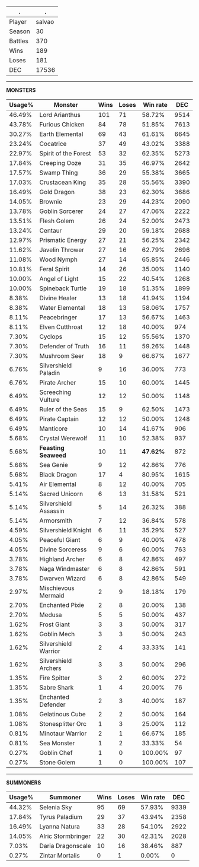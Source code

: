.|.
|-|-
Player|salvao
Season|30
Battles|370
Wins|189
Loses|181
DEC|17536

---
**MONSTERS**

Usage%|Monster|Wins|Loses|Win rate|DEC|
-|-|-|-|-|-|
46.49%|Lord Arianthus|101|71|58.72%|9514|
43.78%|Furious Chicken|84|78|51.85%|7613|
30.27%|Earth Elemental|69|43|61.61%|6645|
23.24%|Cocatrice|37|49|43.02%|3388|
22.97%|Spirit of the Forest|53|32|62.35%|5273|
17.84%|Creeping Ooze|31|35|46.97%|2642|
17.57%|Swamp Thing|36|29|55.38%|3665|
17.03%|Crustacean King|35|28|55.56%|3390|
16.49%|Gold Dragon|38|23|62.30%|3686|
14.05%|Brownie|23|29|44.23%|2090|
13.78%|Goblin Sorcerer|24|27|47.06%|2222|
13.51%|Flesh Golem|26|24|52.00%|2473|
13.24%|Centaur|29|20|59.18%|2688|
12.97%|Prismatic Energy|27|21|56.25%|2342|
11.62%|Javelin Thrower|27|16|62.79%|2696|
11.08%|Wood Nymph|27|14|65.85%|2446|
10.81%|Feral Spirit|14|26|35.00%|1140|
10.00%|Angel of Light|15|22|40.54%|1268|
10.00%|Spineback Turtle|19|18|51.35%|1899|
8.38%|Divine Healer|13|18|41.94%|1194|
8.38%|Water Elemental|18|13|58.06%|1757|
8.11%|Peacebringer|17|13|56.67%|1463|
8.11%|Elven Cutthroat|12|18|40.00%|974|
7.30%|Cyclops|15|12|55.56%|1370|
7.30%|Defender of Truth|16|11|59.26%|1448|
7.30%|Mushroom Seer|18|9|66.67%|1677|
6.76%|Silvershield Paladin|9|16|36.00%|773|
6.76%|Pirate Archer|15|10|60.00%|1445|
6.49%|Screeching Vulture|12|12|50.00%|1148|
6.49%|Ruler of the Seas|15|9|62.50%|1473|
6.49%|Pirate Captain|12|12|50.00%|1248|
6.49%|Manticore|10|14|41.67%|906|
5.68%|Crystal Werewolf|11|10|52.38%|937|
5.68%|**Feasting Seaweed**|10|11|**47.62%**|872|
5.68%|Sea Genie|9|12|42.86%|776|
5.68%|Black Dragon|17|4|80.95%|1615|
5.41%|Air Elemental|8|12|40.00%|705|
5.14%|Sacred Unicorn|6|13|31.58%|521|
5.14%|Silvershield Assassin|5|14|26.32%|388|
5.14%|Armorsmith|7|12|36.84%|578|
4.59%|Silvershield Knight|6|11|35.29%|527|
4.05%|Peaceful Giant|6|9|40.00%|478|
4.05%|Divine Sorceress|9|6|60.00%|763|
3.78%|Highland Archer|6|8|42.86%|497|
3.78%|Naga Windmaster|6|8|42.86%|591|
3.78%|Dwarven Wizard|6|8|42.86%|549|
2.97%|Mischievous Mermaid|2|9|18.18%|179|
2.70%|Enchanted Pixie|2|8|20.00%|138|
2.70%|Medusa|5|5|50.00%|437|
1.62%|Frost Giant|3|3|50.00%|317|
1.62%|Goblin Mech|3|3|50.00%|243|
1.62%|Silvershield Warrior|2|4|33.33%|141|
1.62%|Silvershield Archers|3|3|50.00%|296|
1.35%|Fire Spitter|3|2|60.00%|272|
1.35%|Sabre Shark|1|4|20.00%|76|
1.35%|Enchanted Defender|2|3|40.00%|187|
1.08%|Gelatinous Cube|2|2|50.00%|164|
1.08%|Stonesplitter Orc|1|3|25.00%|112|
0.81%|Minotaur Warrior|2|1|66.67%|185|
0.81%|Sea Monster|1|2|33.33%|54|
0.27%|Goblin Chef|1|0|100.00%|97|
0.27%|Stone Golem|1|0|100.00%|107|

---
**SUMMONERS**

Usage%|Summoner|Wins|Loses|Win rate|DEC|
-|-|-|-|-|-|
44.32%|Selenia Sky|95|69|57.93%|9339|
17.84%|Tyrus Paladium|29|37|43.94%|2358|
16.49%|Lyanna Natura|33|28|54.10%|2922|
14.05%|Alric Stormbringer|22|30|42.31%|2028|
7.03%|Daria Dragonscale|10|16|38.46%|887|
0.27%|Zintar Mortalis|0|1|0.00%|0|
